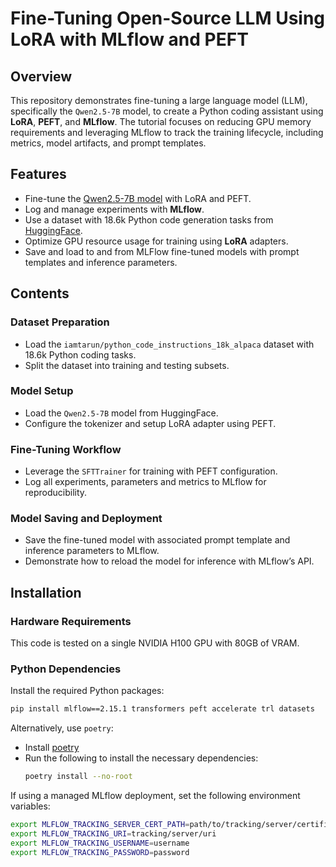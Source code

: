 # Fine-Tuning Open-Source LLM Using LoRA with MLflow and PEFT

## Overview

This repository demonstrates fine-tuning a large language model (LLM), specifically the `Qwen2.5-7B` model, to create a Python coding assistant using **LoRA**, **PEFT**, and **MLflow**. The tutorial focuses on reducing GPU memory requirements and leveraging MLflow to track the training lifecycle, including metrics, model artifacts, and prompt templates.

## Features
- Fine-tune the [Qwen2.5-7B model](https://huggingface.co/Qwen/Qwen2.5-7B) with LoRA and PEFT.
- Log and manage experiments with **MLflow**.
- Use a dataset with 18.6k Python code generation tasks from [HuggingFace](https://huggingface.co/datasets/iamtarun/python_code_instructions_18k_alpaca).
- Optimize GPU resource usage for training using **LoRA** adapters.
- Save and load to and from MLFlow fine-tuned models with prompt templates and inference parameters.


## Contents

### Dataset Preparation
- Load the `iamtarun/python_code_instructions_18k_alpaca` dataset with 18.6k Python coding tasks.
- Split the dataset into training and testing subsets.

### Model Setup
- Load the `Qwen2.5-7B` model from HuggingFace.
- Configure the tokenizer and setup LoRA adapter using PEFT.

### Fine-Tuning Workflow
- Leverage the `SFTTrainer` for training with PEFT configuration.
- Log all experiments, parameters and metrics to MLflow for reproducibility.

### Model Saving and Deployment
- Save the fine-tuned model with associated prompt template and inference parameters to MLflow.
- Demonstrate how to reload the model for inference with MLflow’s API.

## Installation

### Hardware Requirements
This code is tested on a single NVIDIA H100 GPU with 80GB of VRAM.

### Python Dependencies
Install the required Python packages:
```bash
pip install mlflow==2.15.1 transformers peft accelerate trl datasets
```

Alternatively, use `poetry`:
- Install [poetry](https://python-poetry.org/docs/)
- Run the following to install the necessary dependencies:
    ```bash
    poetry install --no-root
    ```


If using a managed MLflow deployment, set the following environment variables:

```bash
export MLFLOW_TRACKING_SERVER_CERT_PATH=path/to/tracking/server/certificate
export MLFLOW_TRACKING_URI=tracking/server/uri
export MLFLOW_TRACKING_USERNAME=username
export MLFLOW_TRACKING_PASSWORD=password
```
